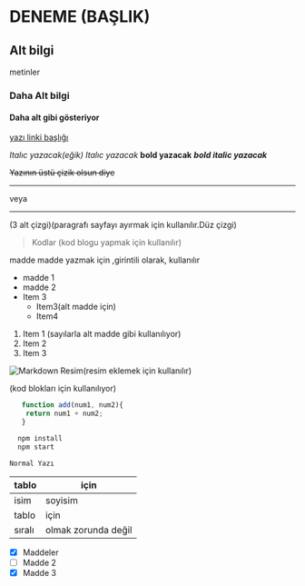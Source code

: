 # DENEME (BAŞLIK)
## Alt bilgi
  metinler
### Daha Alt bilgi
#### Daha alt gibi gösteriyor

  [yazı linki başlığı](http://google.com "bu kısım yazının üstünde durduğunda görünüyor")

 *Italıc yazacak(eğik)*
 _Italıc yazacak_
 **bold yazacak**
 ***bold italic yazacak***

 ~~Yazının üstü çizik olsun diye~~

 --- 
 veya 
 ___
 (3 alt çizgi)(paragrafı sayfayı ayırmak için kullanılır.Düz çizgi)

> Kodlar (kod blogu yapmak için kullanılır)

madde madde yazmak için ,girintili olarak, kullanılır

* madde 1
* madde 2
* Item 3
    * Item3(alt madde için)
    * Item4
1. Item 1 (sayılarla alt madde gibi kullanılıyor)
2. Item 2 
3. Item 3

![Markdown Resim](https://www.google.com/url?sa=i&url=https%3A%2F%2Ftwitter.com%2Fhalil86120540&psig=AOvVaw3fa7_PETq4YtZ1OFrqn82d&ust=1678133022718000&source=images&cd=vfe&ved=0CBAQjRxqFwoTCNDOnufKxf0CFQAAAAAdAAAAABAE)(resim eklemek için kullanılır)

(kod blokları için kullanılıyor)
```javascript
   function add(num1, num2){
    return num1 + num2;
   }
```
 ```bash
   npm install
   npm start
 ```
 ```
 Normal Yazı
 ```

|tablo|için|
|-----|----|
|isim|soyisim|
|tablo|için|
|sıralı|olmak zorunda değil| 

* [x] Maddeler
* [ ] Madde 2
* [x] Madde 3
